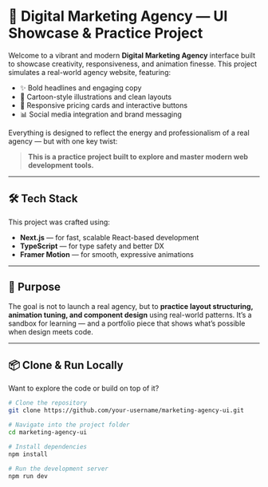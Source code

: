 # 🚀 Digital Marketing Agency — UI Showcase & Practice Project

Welcome to a vibrant and modern **Digital Marketing Agency** interface built to showcase creativity, responsiveness, and animation finesse. This project simulates a real-world agency website, featuring:

- ✨ Bold headlines and engaging copy
- 🎨 Cartoon-style illustrations and clean layouts
- 📱 Responsive pricing cards and interactive buttons
- 📊 Social media integration and brand messaging

Everything is designed to reflect the energy and professionalism of a real agency — but with one key twist:

> **This is a practice project built to explore and master modern web development tools.**

---

## 🛠️ Tech Stack

This project was crafted using:

- **Next.js** — for fast, scalable React-based development  
- **TypeScript** — for type safety and better DX  
- **Framer Motion** — for smooth, expressive animations

---

## 🎯 Purpose

The goal is not to launch a real agency, but to **practice layout structuring, animation tuning, and component design** using real-world patterns. It’s a sandbox for learning — and a portfolio piece that shows what’s possible when design meets code.

---

## 📦 Clone & Run Locally

Want to explore the code or build on top of it?

```bash
# Clone the repository
git clone https://github.com/your-username/marketing-agency-ui.git

# Navigate into the project folder
cd marketing-agency-ui

# Install dependencies
npm install

# Run the development server
npm run dev
